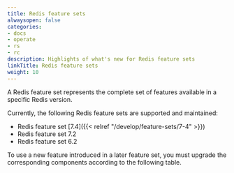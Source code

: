 ```yaml
---
title: Redis feature sets
alwaysopen: false
categories:
- docs
- operate
- rs
- rc
description: Highlights of what's new for Redis feature sets
linkTitle: Redis feature sets
weight: 10
---
```


A Redis feature set represents the complete set of features available in a specific Redis version.

Currently, the following Redis feature sets are supported and maintained:

- Redis feature set [7.4]({{< relref "/develop/feature-sets/7-4" >}})
- Redis feature set 7.2
- Redis feature set 6.2

To use a new feature introduced in a later feature set, you must upgrade the corresponding components according to the following table.